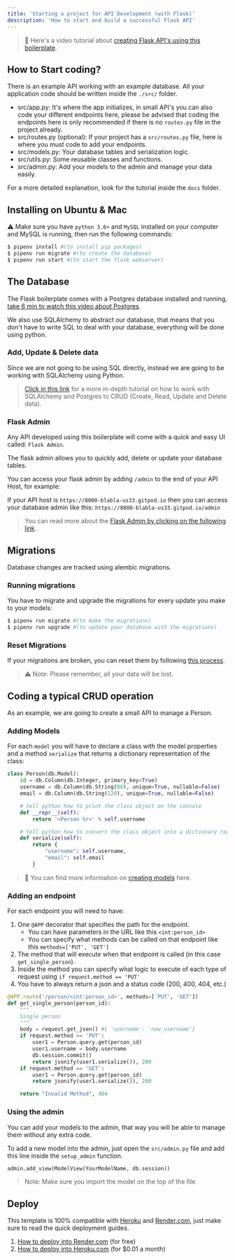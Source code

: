 ```yaml
---
title: 'Starting a project for API Development (with Flask)'
description: 'How to start and build a successful Flask API'
---
```


> 🎥 Here's a video tutorial about [creating Flask API's using this boilerplate](https://youtu.be/ORxQ-K3BzQA).

## How to Start coding?

There is an example API working with an example database. All your application code should be written inside the `./src/` folder.

- src/app.py: It's where the app initializes, in small API's you can also code your different endpoints here, please be advised that coding the endpoints here is only recommended if there is no `routes.py` file in the project already.
- src/routes.py (optional): If your project has a `src/routes.py` file, here is where you must code to add your endpoints.
- src/models.py: Your database tables and serialization logic.
- src/utils.py: Some reusable classes and functions.
- src/admin.py: Add your models to the admin and manage your data easily.

For a more detailed explanation, look for the tutorial inside the `docs` folder.

## Installing on Ubuntu & Mac

⚠️ Make sure you have `python 3.6+` and `MySQL` installed on your computer and MySQL is running, then run the following commands:
```bash
$ pipenv install #(to install pip packages)
$ pipenv run migrate #(to create the database)
$ pipenv run start #(to start the flask webserver)
```

## The Database

The Flask boilerplate comes with a Postgres database installed and running, [take 6 min to watch this video about Postgres](https://www.youtube.com/watch?v=S4VRl1BOYGY).

We also use SQLAlchemy to abstract our database, that means that you don't have to write SQL to deal with your database, everything will be done using python.

### Add, Update & Delete data

Since we are not going to be using SQL directly, instead we are going to be working with SQLAlchemy using Python.

> [Click in this link](/backend/database) for a more in-depth tutorial on how to work with SQLAlchemy and Postgres to CRUD (Create, Read, Update and Delete data).

### Flask Admin

Any API developed using this boilerplate will come with a quick and easy UI called: `Flask Admin`.

The flask admin allows you to quickly add, delete or update your database tables.

You can access your flask admin by adding `/admin` to the end of your API Host, for example:

If your API host is `https://8000-blabla-us33.gitpod.io` then you can access your database admin like this: `https://8000-blabla-us33.gitpod.io/admin`

> You can read more about the [Flask Admin by clicking on the following link](/backend/flask-admin).

## Migrations

Database changes are tracked using alembic migrations.

### Running migrations

You have to migrate and upgrade the migrations for every update you make to your models:

```bash
$ pipenv run migrate #(to make the migrations)
$ pipenv run upgrade #(to update your database with the migrations)
```

### Reset Migrations

If your migrations are broken, you can reset them by following [this process](/backend/reset-migrations). 

> ⚠️ Note: Please remember, all your data will be lost.

## Coding a typical CRUD operation

As an example, we are going to create a small API to manage a Person.

### Adding Models

For each `model` you will have to declare a class with the model properties and a method `serialize` that returns a dictionary representation of the class:

```py
class Person(db.Model):
    id = db.Column(db.Integer, primary_key=True)
    username = db.Column(db.String(80), unique=True, nullable=False)
    email = db.Column(db.String(120), unique=True, nullable=False)

    # tell python how to print the class object on the console
    def __repr__(self):
        return '<Person %r>' % self.username

    # tell python how to convert the class object into a dictionary ready to jsonify
    def serialize(self):
        return {
            "username": self.username,
            "email": self.email
        }
```

> 📝 You can find more information on [creating models](/backend/database#creating-the-models) here.

### Adding an endpoint

For each endpoint you will need to have:
1. One `@APP` decorator that specifies the path for the endpoint.
    - You can have parameters in the URL like this `<int:person_id>`
    - You can specify what methods can be called on that endpoint like this `methods=['PUT', 'GET']`
2. The method that will execute when that endpoint is called (in this case `get_single_person`).
3. Inside the method you can specify what logic to execute of each type of request using `if request.method == 'PUT'`
4. You have to always return a json and a status code (200, 400, 404, etc.)

```py
@APP.route('/person/<int:person_id>', methods=['PUT', 'GET'])
def get_single_person(person_id):
    """
    Single person
    """
    body = request.get_json() #{ 'username': 'new_username'}
    if request.method == 'PUT':
        user1 = Person.query.get(person_id)
        user1.username = body.username
        db.session.commit()
        return jsonify(user1.serialize()), 200
    if request.method == 'GET':
        user1 = Person.query.get(person_id)
        return jsonify(user1.serialize()), 200

    return "Invalid Method", 404
```

### Using the admin

You can add your models to the admin, that way you will be able to manage them without any extra code.

To add a new model into the admin, just open the `src/admin.py` file and add this line inside the `setup_admin` function.

```python
admin.add_view(ModelView(YourModelName, db.session))
```

> Note: Make sure you import the model on the top of the file

## Deploy 

This template is 100% compatible with [Heroku](https://www.heroku.com/) and [Render.com](https://www.render.com), just make sure to read the quick deployment guides.

1. [How to deploy into Render.com](https://4geeks.com/docs/start/deploy-to-render-com) (for free)
2. [How to deploy into Heroku.com](https://github.com/4GeeksAcademy/Templates-Boilerplates/blob/master/docs/deploy-heroku-postgress.md) (for $0.01 a month)
